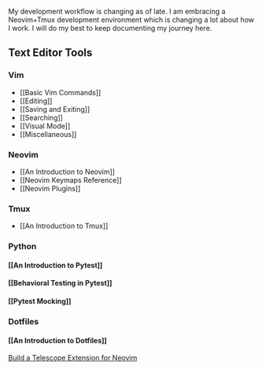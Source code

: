 My development workflow is changing as of late. I am embracing a Neovim+Tmux development environment which is changing a lot about how I work.  I will do my best to keep documenting my journey here.

## Text Editor Tools

### Vim

- [[Basic Vim Commands]]
- [[Editing]]
- [[Saving and Exiting]]
- [[Searching]]
- [[Visual Mode]]
- [[Miscellaneous]]

### Neovim

* [[An Introduction to Neovim]]
* [[Neovim Keymaps Reference]]
* [[Neovim Plugins]]

### Tmux

* [[An Introduction to Tmux]]

### Python

#### [[An Introduction to Pytest]]

#### [[Behavioral Testing in Pytest]]

#### [[Pytest Mocking]]

### Dotfiles

#### [[An Introduction to Dotfiles]]

[Build a Telescope Extension for Neovim](https://www.youtube.com/watch?v=ZCkG47xGOl4)